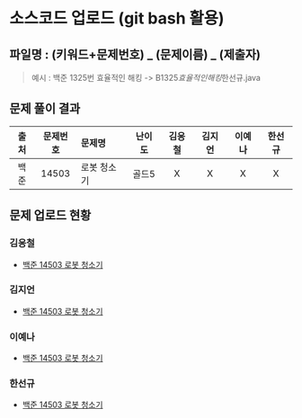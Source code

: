 # 소스코드 업로드 (git bash 활용)

## 파일명 : (키워드+문제번호) _ (문제이름) _ (제출자)

> 예시 : 백준 1325번 효율적인 해킹 -> B1325*효율적인해킹*한선규.java

## 문제 풀이 결과

<!-- Table -->

| 출처 | 문제번호 | 문제명      | 난이도 | 김응철 | 김지언 | 이예나 | 한선규 |
| :--: | :------: | :---------- | :----: | :----: | :----: | :----: | :----: |
| 백준 |  14503   | 로봇 청소기 | 골드5  |   X    |   X    |   X    |   X    |

## 문제 업로드 현황

### 김응철

- [백준 14503 로봇 청소기]()

### 김지언

- [백준 14503 로봇 청소기]()

### 이예나

- [백준 14503 로봇 청소기]()

### 한선규

- [백준 14503 로봇 청소기]()

